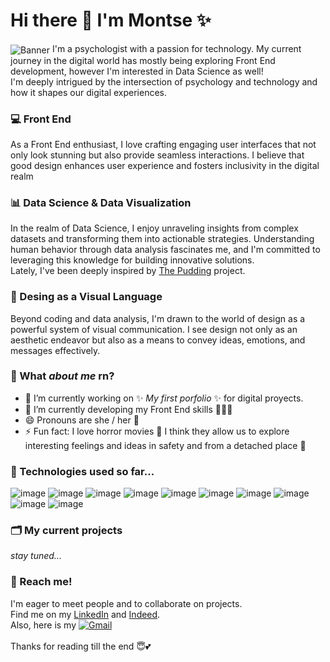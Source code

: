 # Hi there 👋 I'm Montse ✨
<image align="center" alt="Banner" src="GitHub_Banner.gif">
I'm a psychologist with a passion for technology. My current journey in the digital world has mostly being exploring Front End development, however I'm interested in Data Science as well! <br />
I'm deeply intrigued by the intersection of psychology and technology and how it shapes our digital experiences.

### 💻 Front End
As a Front End enthusiast, I love crafting engaging user interfaces that not only look stunning but also provide seamless interactions. I believe that good design enhances user experience and fosters inclusivity in the digital realm

### 📊 Data Science & Data Visualization
In the realm of Data Science, I enjoy unraveling insights from complex datasets and transforming them into actionable strategies. Understanding human behavior through data analysis fascinates me, and I'm committed to leveraging this knowledge for building innovative solutions.<br />
Lately, I've been deeply inspired by [The Pudding](https://pudding.cool/) project.

### 🎨 Desing as a Visual Language
Beyond coding and data analysis, I'm drawn to the world of design as a powerful system of visual communication. I see design not only as an aesthetic endeavor but also as a means to convey ideas, emotions, and messages effectively.

### 🤔 What _about me_ rn?

- 🔭 I’m currently working on  ✨ _My first porfolio_ ✨ for digital proyects.
- 🌱 I’m currently developing my Front End skills ✍🏻🤓
- 😄 Pronouns are she / her 💜
- ⚡ Fun fact: I love horror movies 👻 I think they allow us to explore interesting feelings and ideas in safety and from a detached place 🎃

### 🎯 Technologies used so far...
![image](https://img.shields.io/badge/CSS3-1572B6?style=for-the-badge&logo=css3&logoColor=white)
![image](https://img.shields.io/badge/HTML5-E34F26?style=for-the-badge&logo=html5&logoColor=white)
![image](https://img.shields.io/badge/JavaScript-323330?style=for-the-badge&logo=javascript&logoColor=F7DF1E)
![image](https://img.shields.io/badge/Canva-%2300C4CC.svg?&style=for-the-badge&logo=Canva&logoColor=white)
![image](https://img.shields.io/badge/gimp-5C5543?style=for-the-badge&logo=gimp&logoColor=white)
![image](https://img.shields.io/badge/Discord-5865F2?style=for-the-badge&logo=discord&logoColor=white) 
![image](https://img.shields.io/badge/VSCode-0078D4?style=for-the-badge&logo=visual%20studio%20code&logoColor=white)
![image](https://img.shields.io/badge/GitHub-100000?style=for-the-badge&logo=github&logoColor=white)
![image](https://img.shields.io/badge/Codecademy-FFF0E5?style=for-the-badge&logo=codecademy&logoColor=303347)
![image](https://img.shields.io/badge/freecodecamp-27273D?style=for-the-badge&logo=freecodecamp&logoColor=white) 

 ### 🗂️ My current projects
_stay tuned..._

### 📲 Reach me!
I'm eager to meet people and to collaborate on projects.<br />
Find me on my [LinkedIn](https://www.linkedin.com/in/montsedewarg/) and [Indeed](https://profile.indeed.com/?hl=es_MX&co=MX&from=gnav-menu-homepage&_ga=2.22017019.1170064864.1715742164-1997167802.1715742164).<br />
Also, here is my [![Gmail](https://img.shields.io/badge/-Gmail-0D1117?style=for-the-badge&logo=gmail&labelColor=0D1117)](mailto:montsedewar@gmail.com)&nbsp;<br />
<br />
Thanks for reading till the end 😇💕
